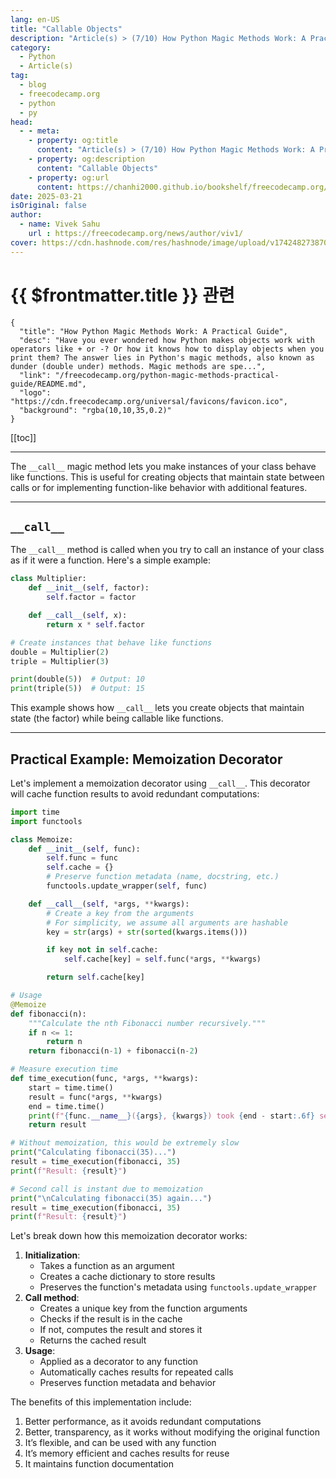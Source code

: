 ```yaml
---
lang: en-US
title: "Callable Objects"
description: "Article(s) > (7/10) How Python Magic Methods Work: A Practical Guide" 
category:
  - Python
  - Article(s)
tag:
  - blog
  - freecodecamp.org
  - python
  - py
head:
  - - meta:
    - property: og:title
      content: "Article(s) > (7/10) How Python Magic Methods Work: A Practical Guide"
    - property: og:description
      content: "Callable Objects"
    - property: og:url
      content: https://chanhi2000.github.io/bookshelf/freecodecamp.org/python-magic-methods-practical-guide/callable-objects.html
date: 2025-03-21
isOriginal: false
author:
  - name: Vivek Sahu
    url : https://freecodecamp.org/news/author/viv1/
cover: https://cdn.hashnode.com/res/hashnode/image/upload/v1742482738702/0b357de2-855d-47c2-960f-453e0bfd9a3d.png
---
```


# {{ $frontmatter.title }} 관련

```component VPCard
{
  "title": "How Python Magic Methods Work: A Practical Guide",
  "desc": "Have you ever wondered how Python makes objects work with operators like + or -? Or how it knows how to display objects when you print them? The answer lies in Python's magic methods, also known as dunder (double under) methods. Magic methods are spe...",
  "link": "/freecodecamp.org/python-magic-methods-practical-guide/README.md",
  "logo": "https://cdn.freecodecamp.org/universal/favicons/favicon.ico",
  "background": "rgba(10,10,35,0.2)"
}
```

[[toc]]

---

<SiteInfo
  name="How Python Magic Methods Work: A Practical Guide"
  desc="Have you ever wondered how Python makes objects work with operators like + or -? Or how it knows how to display objects when you print them? The answer lies in Python's magic methods, also known as dunder (double under) methods. Magic methods are spe..."
  url="https://freecodecamp.org/news/python-magic-methods-practical-guide#heading-callable-objects"
  logo="https://cdn.freecodecamp.org/universal/favicons/favicon.ico"
  preview="https://cdn.hashnode.com/res/hashnode/image/upload/v1742482738702/0b357de2-855d-47c2-960f-453e0bfd9a3d.png"/>

The `__call__` magic method lets you make instances of your class behave like functions. This is useful for creating objects that maintain state between calls or for implementing function-like behavior with additional features.

---

## `__call__`

The `__call__` method is called when you try to call an instance of your class as if it were a function. Here's a simple example:

```py :collapsed-lines
class Multiplier:
    def __init__(self, factor):
        self.factor = factor

    def __call__(self, x):
        return x * self.factor

# Create instances that behave like functions
double = Multiplier(2)
triple = Multiplier(3)

print(double(5))  # Output: 10
print(triple(5))  # Output: 15
```

This example shows how `__call__` lets you create objects that maintain state (the factor) while being callable like functions.

---

## Practical Example: Memoization Decorator

Let's implement a memoization decorator using `__call__`. This decorator will cache function results to avoid redundant computations:

```py :collapsed-lines
import time
import functools

class Memoize:
    def __init__(self, func):
        self.func = func
        self.cache = {}
        # Preserve function metadata (name, docstring, etc.)
        functools.update_wrapper(self, func)

    def __call__(self, *args, **kwargs):
        # Create a key from the arguments
        # For simplicity, we assume all arguments are hashable
        key = str(args) + str(sorted(kwargs.items()))

        if key not in self.cache:
            self.cache[key] = self.func(*args, **kwargs)

        return self.cache[key]

# Usage
@Memoize
def fibonacci(n):
    """Calculate the nth Fibonacci number recursively."""
    if n <= 1:
        return n
    return fibonacci(n-1) + fibonacci(n-2)

# Measure execution time
def time_execution(func, *args, **kwargs):
    start = time.time()
    result = func(*args, **kwargs)
    end = time.time()
    print(f"{func.__name__}({args}, {kwargs}) took {end - start:.6f} seconds")
    return result

# Without memoization, this would be extremely slow
print("Calculating fibonacci(35)...")
result = time_execution(fibonacci, 35)
print(f"Result: {result}")

# Second call is instant due to memoization
print("\nCalculating fibonacci(35) again...")
result = time_execution(fibonacci, 35)
print(f"Result: {result}")
```

Let's break down how this memoization decorator works:

1. **Initialization**:
    - Takes a function as an argument
    - Creates a cache dictionary to store results
    - Preserves the function's metadata using `functools.update_wrapper`
2. **Call method**:
    - Creates a unique key from the function arguments
    - Checks if the result is in the cache
    - If not, computes the result and stores it
    - Returns the cached result
3. **Usage**:
    - Applied as a decorator to any function
    - Automatically caches results for repeated calls
    - Preserves function metadata and behavior

The benefits of this implementation include:

1. Better performance, as it avoids redundant computations
2. Better, transparency, as it works without modifying the original function
3. It’s flexible, and can be used with any function
4. It’s memory efficient and caches results for reuse
5. It maintains function documentation